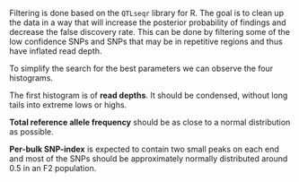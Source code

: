 Filtering is done based on the `QTLseqr` library for R.
The goal is to clean up the data in a way that will increase the posterior probability
of findings and decrease the false discovery rate. This can be done by 
filtering some of the low confidence SNPs and SNPs that may be in repetitive regions and
thus have inflated read depth.

To simplify the search for the best parameters we can observe the four histograms.

The first histogram is of **read depths**. It should be condensed, without long tails into extreme lows or highs.

**Total reference allele frequency** should be as close to a normal distribution as possible.

**Per-bulk SNP-index** is expected to contain two small peaks on each
end and most of the SNPs should be approximately normally distributed around 0.5 in an F2 population.
